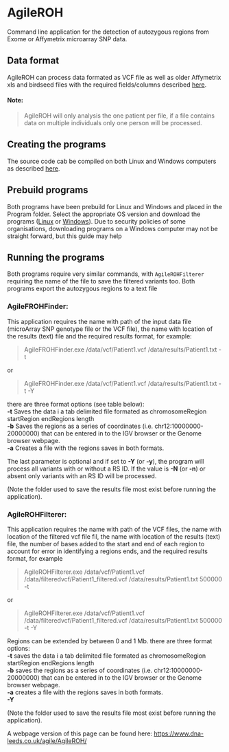 # AgileROH
Command line application for the detection of autozygous regions from Exome or Affymetrix microarray SNP data.

## Data format
AgileROH can process data formated as VCF file as well as older Affymetrix xls and birdseed files with the required fields/columns described [here](DataFormat.md).

#### Note: 
> AgileROH will only analysis the one patient per file, if a file contains data on multiple individuals only one person will be processed. 


## Creating the programs

The source code cab be compiled on both Linux and Windows computers as described [here](BuildingThePrograms.md).

## Prebuild programs

Both programs have been prebuild for Linux and Windows and placed in the Program folder. Select the appropriate OS version and download the programs ([Linux](Program/Linux) or [Windows](Program/LiWindowsnux)). Due to security policies of some organisations, downloading programs on a Windows computer may not be straight forward, but this guide may help  

## Running the programs

Both programs require very similar commands, with ```AgileROHFilterer``` requiring the name of the file to save the filtered variants too. Both programs export the autozygous regions to a text file  

### AgileFROHFinder:
This application requires the name with path of the input data file (microArray SNP genotype file or the VCF file), the name with location of the results (text) file and the required results format, for example: 

> AgileFROHFinder.exe /data/vcf/Patient1.vcf /data/results/Patient1.txt -t

or

> AgileFROHFinder.exe /data/vcf/Patient1.vcf /data/results/Patient1.txt -t -Y

there are three format options (see table below):  
__-t__ Saves the data i a tab delimited file formated as chromosome<tab>Region start<tab>Region end<tab>Regions length  
__-b__ Saves the regions as a series of coordinates (i.e. chr12:10000000-20000000) that can be entered in to the IGV browser or the Genome browser webpage.  
__-a__ Creates a file with the regions saves in both formats.  
 

The last parameter is optional and if set to __-Y__ (or __-y__), the program will process all variants with or without a RS ID. If the value is __-N__ (or __-n__) or absent only variants with an RS ID will be processed. 

(Note the folder used to save the results file most exist before running the application).

### AgileROHFilterer:
This application requires the name with path of the VCF files, the name with location of the filtered vcf file fil, the name with location of the results (text) file, the number of bases added to the start and end of each region to account for error in identifying a regions ends, and the required results format, for example 

> AgileROHFilterer.exe /data/vcf/Patient1.vcf /data/filteredvcf/Patient1_filtered.vcf /data/results/Patient1.txt 500000 -t

or  

> AgileROHFilterer.exe /data/vcf/Patient1.vcf /data/filteredvcf/Patient1_filtered.vcf /data/results/Patient1.txt 500000 -t -Y

Regions can be extended by between 0 and 1 Mb.
there are three format options:  
__-t__ saves the data i a tab delimited file formated as chromosome<tab>Region start<tab>Region end<tab>Regions length  
__-b__ saves the regions as a series of coordinates (i.e. chr12:10000000-20000000) that can be entered in to the IGV browser or the Genome browser webpage.  
__-a__ creates a file with the regions saves in both formats.  
__-Y__  

(Note the folder used to save the results file most exist before running the application).

A webpage version of this page can be found here: https://www.dna-leeds.co.uk/agile/AgileROH/
